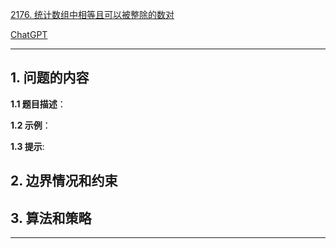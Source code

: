 [2176. 统计数组中相等且可以被整除的数对](https://leetcode.cn/problems/count-equal-and-divisible-pairs-in-an-array)

[ChatGPT](chat.openai.com)

---

## 1. 问题的内容
**1.1 题目描述**：

**1.2 示例**：

**1.3 提示**:

## 2. 边界情况和约束


## 3. 算法和策略

---

